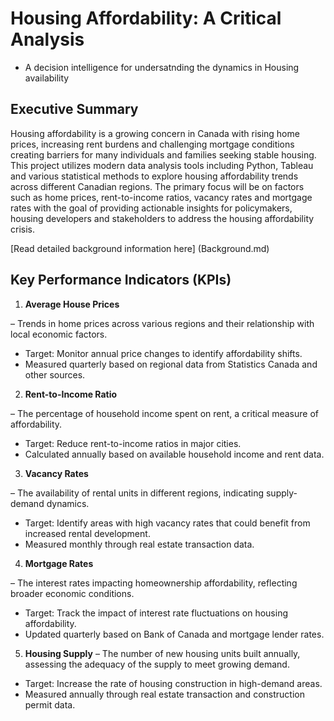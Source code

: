 # Housing Affordability: A Critical Analysis
* A decision intelligence for undersatnding the dynamics in Housing availability

## Executive Summary
Housing affordability is a growing concern in Canada with rising home prices, increasing rent burdens and challenging mortgage conditions creating barriers for many individuals and families seeking stable housing. This project utilizes modern data analysis tools including Python, Tableau and various statistical methods to explore housing affordability trends across different Canadian regions. The primary focus will be on factors such as home prices, rent-to-income ratios, vacancy rates and mortgage rates with the goal of providing actionable insights for policymakers, housing developers and stakeholders to address the housing affordability crisis.

[Read detailed background information here] (Background.md)

## Key Performance Indicators (KPIs)

1. **Average House Prices** 

 –  Trends in home prices across various regions and their relationship with local economic factors.
 -	Target: Monitor annual price changes to identify affordability shifts.
 -	Measured quarterly based on regional data from Statistics Canada and other sources.
  
2. **Rent-to-Income Ratio**

– The percentage of household income spent on rent, a critical measure of affordability.
- Target: Reduce rent-to-income ratios in major cities.
-	Calculated annually based on available household income and rent data.
  
3. **Vacancy Rates**

– The availability of rental units in different regions, indicating supply-demand dynamics.
- Target: Identify areas with high vacancy rates that could benefit from increased rental development.
- Measured monthly through real estate transaction data.

4. **Mortgage Rates**

– The interest rates impacting homeownership affordability, reflecting broader economic conditions.
- Target: Track the impact of interest rate fluctuations on housing affordability.
- Updated quarterly based on Bank of Canada and mortgage lender rates.

5. **Housing Supply**
– The number of new housing units built annually, assessing the adequacy of the supply to meet growing demand.
- Target: Increase the rate of housing construction in high-demand areas.
- Measured annually through real estate transaction and construction permit data.
